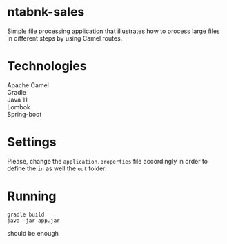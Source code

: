 # ntabnk-sales

Simple file processing application that illustrates how to process large files in different steps by using Camel routes.

# Technologies

Apache Camel  
Gradle  
Java 11  
Lombok  
Spring-boot  

# Settings

Please, change the `application.properties` file accordingly in order to define the `in` as well the `out` folder.

# Running

`gradle build`  
`java -jar app.jar`  

should be enough

